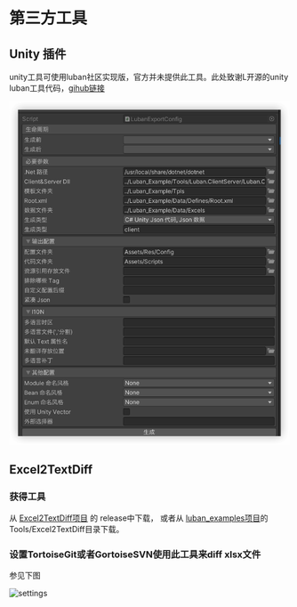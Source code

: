 # 第三方工具

## Unity 插件

unity工具可使用luban社区实现版，官方并未提供此工具。此处致谢L开源的unity luban工具代码，[gihub链接](https://github.com/LiuOcean/Luban_Unity_GUI)

![GUI](/img/luban/GUI_Display.png)

## Excel2TextDiff

### 获得工具

从 [Excel2TextDiff项目](https://github.com/focus-creative-games/Excel2TextDiff) 的 release中下载，
或者从 [luban_examples项目](https://github.com/focus-creative-games/luban_examples)的Tools/Excel2TextDiff目录下载。

### 设置TortoiseGit或者GortoiseSVN使用此工具来diff xlsx文件

参见下图

![settings](https://github.com/focus-creative-games/luban_examples/raw/main/docs/images/a_1.jpg)
